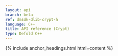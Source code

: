 ```yaml
---
layout: api
branch: beta
ref: dmsdk-dlib-crypt-h
language: C++
title: API reference (Crypt)
type: Defold C++
---
```

{% include anchor_headings.html html=content %}